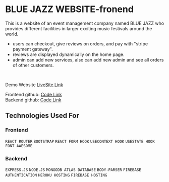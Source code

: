 # BLUE JAZZ WEBSITE-fronend
This is a website of an event management company named BLUE JAZZ who provides different facilities in larger exciting music festivals around the world.<br/>


- users can checkout, give reviews on orders, and pay with "stripe payment gateway".
- reviews are displayed dynamically on the home page.
- admin can add new services, also can add new admin and see all orders of other customers.

<br/>

Demo Website [LiveSite Link](https://bluejazz-2eacf.web.app/) <br/>

Frontend github: [Code Link](https://github.com/Samin1615088/blue-jazz-frontend)<br/>
Backend github: [Code Link](https://github.com/Samin1615088/blue-jazz-backend)<br/>



## Technologies Used For 

### Frontend
`REACT ROUTER`  `BOOTSTRAP`  `REACT FORM HOOK`  `USECONTEXT HOOK`  `USESTATE HOOK`  `FONT AWESOME`


###  Backend
`EXPRESS.JS`  `NODE.JS`  `MONGODB ATLAS DATABASE`  `BODY-PARSER`  `FIREBASE AUTHENTICATION`  `HEROKU HOSTING`  `FIREBASE HOSTING`
